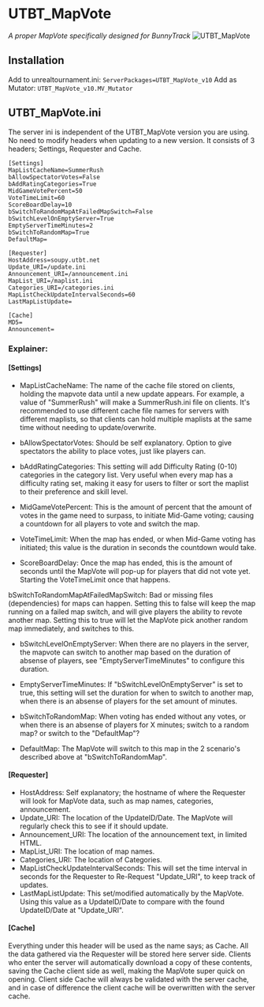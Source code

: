 # UTBT_MapVote
*A proper MapVote specifically designed for BunnyTrack*
![UTBT_MapVote]([https://cdn.discordapp.com/attachments/710812298847060002/834525687141892126/unknown.png](https://cdn.discordapp.com/attachments/975106092969377832/991759083696828506/unknown.png))

## Installation
Add to unrealtournament.ini: `ServerPackages=UTBT_MapVote_v10`
Add as Mutator: `UTBT_MapVote_v10.MV_Mutator`

## UTBT_MapVote.ini
The server ini is independent of the UTBT_MapVote version you are using. No need to modify headers when updating to a new version.
It consists of 3 headers; Settings, Requester and Cache.
```
[Settings]
MapListCacheName=SummerRush
bAllowSpectatorVotes=False
bAddRatingCategories=True
MidGameVotePercent=50
VoteTimeLimit=60
ScoreBoardDelay=10
bSwitchToRandomMapAtFailedMapSwitch=False
bSwitchLevelOnEmptyServer=True
EmptyServerTimeMinutes=2
bSwitchToRandomMap=True
DefaultMap=

[Requester]
HostAddress=soupy.utbt.net
Update_URI=/update.ini
Announcement_URI=/announcement.ini
MapList_URI=/maplist.ini
Categories_URI=/categories.ini
MapListCheckUpdateIntervalSeconds=60
LastMapListUpdate=

[Cache]
MD5=
Announcement=
```
### Explainer:

#### [Settings]
- MapListCacheName: The name of the cache file stored on clients, holding the mapvote data until a new update appears. For example, a value of "SummerRush" will make a SummerRush.ini file on clients. It's recommended to use different cache file names for servers with different maplists, so that clients can hold multiple maplists at the same time without needing to update/overwrite.

- bAllowSpectatorVotes: Should be self explanatory. Option to give spectators the ability to place votes, just like players can.

- bAddRatingCategories: This setting will add Difficulty Rating (0-10) categories in the category list. Very useful when every map has a difficulty rating set, making it easy for users to filter or sort the maplist to their preference and skill level.

- MidGameVotePercent: This is the amount of percent that the amount of votes in the game need to surpass, to initiate Mid-Game voting; causing a countdown for all players to vote and switch the map.

- VoteTimeLimit: When the map has ended, or when Mid-Game voting has initiated; this value is the duration in seconds the countdown would take.

- ScoreBoardDelay: Once the map has ended, this is the amount of seconds until the MapVote will pop-up for players that did not vote yet. Starting the VoteTimeLimit once that happens.

bSwitchToRandomMapAtFailedMapSwitch: Bad or missing files (dependencies) for maps can happen. Setting this to false will keep the map running on a failed map switch, and will give players the ability to revote another map. Setting this to true will let the MapVote pick another random map immediately, and switches to this.

- bSwitchLevelOnEmptyServer: When there are no players in the server, the mapvote can switch to another map based on the duration of absense of players, see "EmptyServerTimeMinutes" to configure this duration.

- EmptyServerTimeMinutes: If "bSwitchLevelOnEmptyServer" is set to true, this setting will set the duration for when to switch to another map, when there is an absense of players for the set amount of minutes.

- bSwitchToRandomMap: When voting has ended without any votes, or when there is an absense of players for X minutes; switch to a random map? or switch to the "DefaultMap"?

- DefaultMap: The MapVote will switch to this map in the 2 scenario's described above at "bSwitchToRandomMap".

#### [Requester]
- HostAddress: Self explanatory; the hostname of where the Requester will look for MapVote data, such as map names, categories, announcement.
- Update_URI: The location of the UpdateID/Date. The MapVote will regularly check this to see if it should update.
- Announcement_URI: The location of the announcement text, in limited HTML.
- MapList_URI: The location of map names.
- Categories_URI: The location of Categories.
- MapListCheckUpdateIntervalSeconds: This will set the time interval in seconds for the Requester to Re-Request "Update_URI", to keep track of updates.
- LastMapListUpdate: This set/modified automatically by the MapVote. Using this value as a UpdateID/Date to compare with the found UpdateID/Date at "Update_URI".

#### [Cache]
Everything under this header will be used as the name says; as Cache. All the data gathered via the Requester will be stored here server side. Clients who enter the server will automatically download a copy of these contents, saving the Cache client side as well, making the MapVote super quick on opening. Client side Cache will always be validated with the server cache, and in case of difference the client cache will be overwritten with the server cache.


